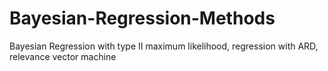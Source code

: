 # Bayesian-Regression-Methods
Bayesian Regression with type II maximum likelihood, regression with ARD, relevance vector machine

